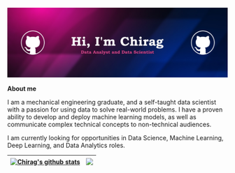 [![Chirag B Has a lot of ideas.](https://github.com/Chirag05B/Chirag05B/blob/main/Chirag%20Header.jpg)](https://www.linkedin.com/in/chirag05b)

**About me**

I am a mechanical engineering graduate, and a self-taught data scientist with a passion for using data to solve real-world problems. I have a proven ability to develop and deploy machine learning models, as well as communicate complex technical concepts to non-technical audiences.

I am currently looking for opportunities in Data Science, Machine Learning, Deep Learning, and Data Analytics roles.



| <a href="https://github.com/Chirag05B/github-readme-stats"><img align="center" src="https://github-readme-stats.vercel.app/api?username=Chirag05B&show_icons=true&include_all_commits=true&theme=radical&hide_border=true" alt="Chirag's github stats" /></a> | <a href="https://github.com/Chirag05B/github-readme-stats"><img align="center" src="https://github-readme-stats.vercel.app/api/top-langs/?username=Chirag05B&layout=donut&theme=radical&hide_border=true" /></a> |
| ------------- | ------------- |